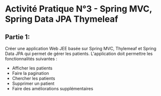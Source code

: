 # Activité Pratique N°3 - Spring MVC, Spring Data JPA Thymeleaf

## Partie 1:
Créer une application Web JEE basée sur Spring MVC, Thylemeaf et Spring Data JPA qui permet de gérer les patients. L'application doit permettre les fonctionnalités suivantes :
- Afficher les patients
- Faire la pagination
- Chercher les patients
- Supprimer un patient
- Faire des améliorations supplémentaires